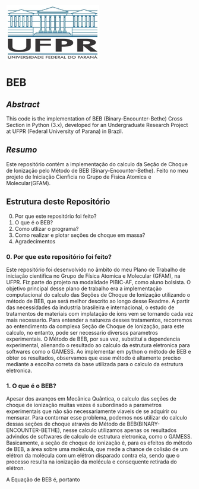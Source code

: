 <img src="UFPR.jpg" height=150 width=250>

# BEB
## *Abstract*
  This code is the implementation of BEB (Binary-Encounter-Bethe) Cross Section in Python (3.x), developed for an Undergraduate Research Project at UFPR (Federal University of Parana) in Brazil. 

## *Resumo*
  Este repositório contém a implementação do calculo da Seção de Choque de Ionização pelo Método de BEB (Binary-Encounter-Bethe). Feito no meu projeto de Iniciação Cienficia no Grupo de Física Atomica e Molecular(GFAM).
  
## Estrutura deste Repositório

0. Por que este repositório foi feito?
1. O que é o BEB?
2. Como utlizar o programa?
3. Como realizar e plotar seções de choque em massa?
4. Agradecimentos

### 0. Por que este repositório foi feito?

  Este repositório foi desenvolvido no âmbito do meu Plano de Trabalho de iniciação cientifica no Grupo de Física Atomica e Molecular (GFAM), na UFPR. Fiz parte do projeto na modalidade PIBIC-AF, como aluno bolsista. O objetivo principal desse plano de trabalho era a implementação computacional do calculo das Seções de Choque de Ionização utilizando o método de BEB, que será melhor descrito ao longo desse Readme.
  A partir das necessidades da industria brasileira e internacional, o estudo de tratamentos de materiais
com implatação de íons vem se tornando cada vez mais necessario. Para entender a natureza desses tratamentos, recorremos ao entendimento da complexa Seção de Choque de Ionização, para este
calculo, no entanto, pode ser necessario diversos parametros experimentais. O Método de BEB, por
sua vez, substituí a dependencia experimental, alienando o resultado ao calculo da estrutura eletronica
para softwares como o GAMESS. Ao implementar em python o método de BEB e obter os resultados,
observamos que esse método é altamente preciso mediante a escolha correta da base utilizada para
o calculo da estrutura eletronica.
### 1. O que é o BEB?
Apesar dos avanços em Mecânica Quântica, o calculo das seções de choque de ionização muitas
vezes é subordinado a parametros experimentais que não são necessariamente viaveis de se adquirir
ou mensurar. Para contornar esse problema, podemos nos utilizar do calculo dessas seções de choque
através do Método de BEB(BINARY-ENCOUNTER-BETHE), nesse calculo utilizamos apenas os resultados advindos de softwares de calculo de estrutura eletronica, como o GAMESS. Basicamente, a seção de choque de ionização é, para os efeitos do método de BEB, a área sobre uma molécula, que mede a chance de colisão de um elétron da molécula com um elétron disparado contra ela, sendo que o processo resulta na ionização da molécula e consequente retirada do elétron.

A Equação de BEB é, portanto



  
